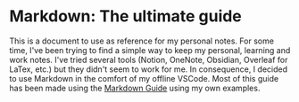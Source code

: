 # Markdown: The ultimate guide
This is a document to use as reference for my personal notes. For some time, I've been trying to find a simple way to keep my personal, learning and work notes. I've tried several tools (Notion, OneNote, Obsidian, Overleaf for LaTex, etc.) but they didn't seem to work for me. In consequence, I decided to use Markdown in the comfort of my offline VSCode. Most of this guide has been made using the [Markdown Guide](https://www.markdownguide.org/) using my own examples. 
